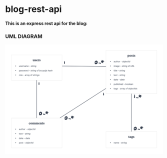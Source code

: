 # blog-rest-api
#### This is an express rest api for the blog: 
### UML DIAGRAM
![uml-diagram](https://github.com/sofoniasElala/blog_rest_api/blob/main/UML_diagram.png)